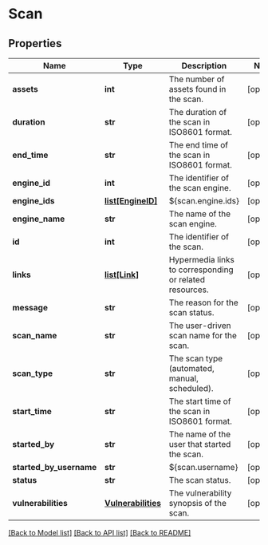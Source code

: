 # Scan

## Properties
Name | Type | Description | Notes
------------ | ------------- | ------------- | -------------
**assets** | **int** | The number of assets found in the scan. | [optional] 
**duration** | **str** | The duration of the scan in ISO8601 format. | [optional] 
**end_time** | **str** | The end time of the scan in ISO8601 format. | [optional] 
**engine_id** | **int** | The identifier of the scan engine. | [optional] 
**engine_ids** | [**list[EngineID]**](EngineID.md) | ${scan.engine.ids} | [optional] 
**engine_name** | **str** | The name of the scan engine. | [optional] 
**id** | **int** | The identifier of the scan. | [optional] 
**links** | [**list[Link]**](Link.md) | Hypermedia links to corresponding or related resources. | [optional] 
**message** | **str** | The reason for the scan status. | [optional] 
**scan_name** | **str** | The user-driven scan name for the scan. | [optional] 
**scan_type** | **str** | The scan type (automated, manual, scheduled).  | [optional] 
**start_time** | **str** | The start time of the scan in ISO8601 format. | [optional] 
**started_by** | **str** | The name of the user that started the scan. | [optional] 
**started_by_username** | **str** | ${scan.username} | [optional] 
**status** | **str** | The scan status. | [optional] 
**vulnerabilities** | [**Vulnerabilities**](Vulnerabilities.md) | The vulnerability synopsis of the scan. | [optional] 

[[Back to Model list]](../README.md#documentation-for-models) [[Back to API list]](../README.md#documentation-for-api-endpoints) [[Back to README]](../README.md)


